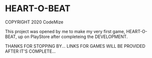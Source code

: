 # HEART-O-BEAT
COPYRIGHT 2020 CodeMize

This project was opened by me to make my very first game, HEART-O-BEAT, up on PlayStore after completeing the DEVELOPMENT.

THANKS FOR STOPPING BY... LINKS FOR GAMES WILL BE PROVIDED AFTER IT'S COMPLETE...
